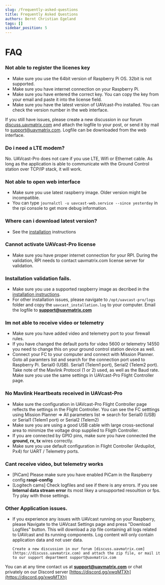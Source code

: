 ```yaml
---
slug: /frequently-asked-questions
title: Frequently Asked Questions
authors: Bernt Christian Egeland
tags: []
sidebar_position: 5
---
```



# FAQ
### Not able to register the licenes key

- Make sure you use the 64bit version of Raspberry Pi OS. 32bit is not supported.
- Make sure you have internet connection on your Raspberry Pi.
- Make sure you have entered the correct key. You can copy the key from your email and paste it into the license field.
- Make sure you have the latest version of UAVcast-Pro installed. You can check the version number in the web interface.

If you still have issues, please create a new discussion in our forum [discuss.uavmatrix.com](https://discuss.uavmatrix.com) and attach the logfile to your post, or send it by mail to support@uavmatrix.com. Logfile can be downloaded from the web interface.

### Do i need a LTE modem?
No. UAVcast-Pro does not care if you use LTE, Wifi or Ethernet cable. As long as the application is able to communicate with the Ground Control station over TCP/IP stack, it will work.

### Not able to open web interface

- Make sure you use latest raspberry image. Older version might be incompatible.
- You can type `journalctl -u uavcast-web.service --since yesterday` in the rpi console to get more debug information.

### Where can i download latest version?

- See the [installation](installation) instructions

### Cannot activate UAVcast-Pro license

- Make sure you have proper internet connection for your RPI. During the validation, RPI needs to contact uavmatrix.com license server for validation.

### Installation validation fails.

- Make sure you use a supported raspberry image as decribed in the [installation instructions](installation/#raspberry-pi-image).
- For other installation issues, please navigate to `/opt/uavcast-pro/logs` folder and copy the `uavcast_installation.log` to your computer.
  Email the logfile to **support@uavmatrix.com**

### Im not able to receive video or telemetry

- Make sure you have added video and telemetry port to your firewall rules.
- If you have changed the default ports for video 5600 or telemetry 14550 you need to change this on your ground control station device as well.
- Connect your FC to your computer and connect with Mission Planner. Goto all paramters list and search for the connection port used to Raspberry Pi. Serial0 (USB). Serial1 (Telem1 port), Serial2 (Telem2 port). Take note of the Mavlink Protocol (1 or 2) used, as well as the Baud rate. Make sure you use the same settings in UAVcast-Pro Flight Controller page.

### No Mavlink Heartbeats received in UAVcast-Pro

- Make sure the configuration in UAVcast-Pro Flight Controller page reflects the settings in the Flight Controller. You can see the FC setttings using Mission Planner => All parameters list => search for Serial0 (USB) or Serial1 (Telem1 port) or Serial2 (Telem2)
- Make sure you are using a good USB cable with large cross-sectional area to minimize the voltage drop supplied to Fligth Controller.
- If you are connected by GPIO pins, make sure you have connected the **ground, rx, tx** wires correctly.
- Make sure you use default configuration in Flight Controller (Ardupilot, Px4) for UART / Telemetry ports.

### Cant receive video, but telemetry works

- [PiCam] Please make sure you have enabled PiCam in the Raspberry config **raspi-config**
- [Logitech cams] Check logfiles and see if there is any errors. If you see **Internal data stream error** its most likey a unsupported resoultion or fps. Try play with those settings.

### Other Application issues.

- If you experience any issues with UAVcast running on your Raspberry, please Navigate to the UAVcast Settings page and
  press "Download Logfiles" button. This will download a zip file containing all logs related to UAVcast and its running components.
  Log content will only contain application data and not user data.

      Create a new discussion in our forum [discuss.uavmatrix.com](https://discuss.uavmatrix.com) and attach the zip file, or mail it to our support department support@uavmatrix.com

You can at any time contact us at **support@uavmatrix.com** or chat privately on our Discord server [https://discord.gg/xwqMTXh](https://discord.gg/xwqMTXh)
